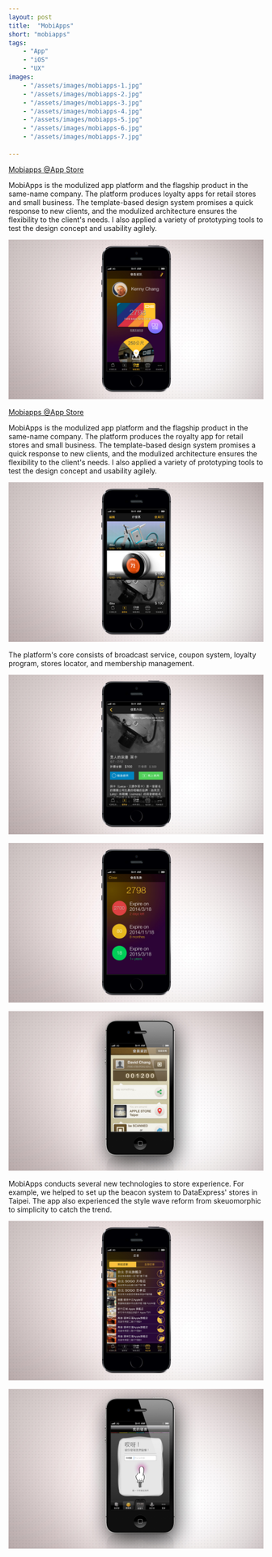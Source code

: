 ```yaml
---
layout: post
title:  "MobiApps"
short: "mobiapps"
tags:
    - "App"
    - "iOS"
    - "UX"
images: 
    - "/assets/images/mobiapps-1.jpg"
    - "/assets/images/mobiapps-2.jpg"
    - "/assets/images/mobiapps-3.jpg"
    - "/assets/images/mobiapps-4.jpg"
    - "/assets/images/mobiapps-5.jpg"
    - "/assets/images/mobiapps-6.jpg"
    - "/assets/images/mobiapps-7.jpg"

---
```

[Mobiapps @App Store](https://itunes.apple.com/tw/app/ding-hao/id577065907)

<!--summary-->

MobiApps is the modulized app platform and the flagship product in the same-name company. The platform produces loyalty apps for retail stores and small business. The template-based design system promises a quick response to new clients, and the modulized architecture ensures the flexibility to the client's needs. I also applied a variety of prototyping tools to test the design concept and usability agilely.

<!--more-->

![MobiApps](/assets/images/mobiapps-1.jpg)

[Mobiapps @App Store](https://itunes.apple.com/tw/app/ding-hao/id577065907)

MobiApps is the modulized app platform and the flagship product in the same-name company. The platform produces the royalty app for retail stores and small business. The template-based design system promises a quick response to new clients, and the modulized architecture ensures the flexibility to the client's needs. I also applied a variety of prototyping tools to test the design concept and usability agilely.

![MobiApps](/assets/images/mobiapps-2.jpg)

The platform's core consists of broadcast service, coupon system, loyalty program, stores locator, and membership management.

![MobiApps](/assets/images/mobiapps-3.jpg)

![MobiApps](/assets/images/mobiapps-5.jpg)

![MobiApps](/assets/images/mobiapps-6.jpg)

MobiApps conducts several new technologies to store experience. For example, we helped to set up the beacon system to DataExpress' stores in Taipei. The app also experienced the style wave reform from skeuomorphic to simplicity to catch the trend. 

![MobiApps](/assets/images/mobiapps-4.jpg)

![MobiApps](/assets/images/mobiapps-7.jpg)